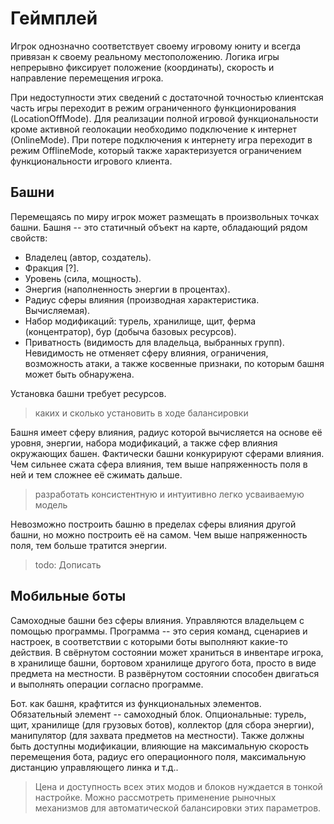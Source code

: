 ﻿# Геймплей

Игрок однозначно соответствует своему игровому юниту и всегда привязан к своему реальному местоположению. 
Логика игры непрерывно фиксирует положение (координаты), скорость и направление перемещения игрока.

При недоступности этих сведений с достаточной точностью клиентская часть игры переходит в режим ограниченного функционирования (LocationOffMode).
Для реализации полной игровой функциональности кроме активной геолокации необходимо подключение к интернет (OnlineMode).
При потере подключения к интернету игра переходит в режим OfflineMode, который также характеризуется ограничением функциональности игрового клиента.


## Башни

Перемещаясь по миру игрок может размещать в произвольных точках башни. Башня -- это статичный объект на карте, обладающий рядом свойств:

* Владелец (автор, создатель).
* Фракция [?].
* Уровень (сила, мощность).
* Энергия (наполненность энергии в процентах).
* Радиус сферы влияния (производная характеристика. Вычисляемая).
* Набор модификаций: турель, хранилище, щит, ферма (концентратор), бур (добыча базовых ресурсов).
* Приватность (видимость для владельца, выбранных групп). Невидимость не отменяет сферу влияния, ограничения, возможность атаки, а также косвенные признаки, по которым башня может быть обнаружена.

Установка башни требует ресурсов.
>каких и сколько установить в ходе балансировки

Башня имеет сферу влияния, радиус которой вычисляется на основе её уровня, энергии, набора модификаций, а также сфер влияния окружающих башен. 
Фактически башни конкурируют сферами влияния. Чем сильнее сжата сфера влияния, тем выше напряженность поля в ней и тем сложнее её сжимать дальше.
>разработать консистентную и интуитивно легко усваиваемую модель

Невозможно построить башню в пределах сферы влияния другой башни, но можно построить её на самом. Чем выше напряженность поля, тем больше тратится энергии.
>todo: Дописать


## Мобильные боты

Самоходные башни без сферы влияния. Управляются владельцем с помощью программы. Программа -- это серия команд, сценариев и настроек, в соответствии с которыми 
боты выполняют какие-то действия. В свёрнутом состоянии может храниться в инвентаре игрока, в хранилище башни, бортовом хранилище другого бота,
просто в виде предмета на местности. В развёрнутом состоянии способен двигаться и выполнять операции согласно программе.

Бот. как  башня, крафтится из функциональных элементов. Обязательный элемент -- самоходный блок. Опциональные: турель, щит, хранилище (для грузовых ботов),
коллектор (для сбора энергии), манипулятор (для захвата предметов на местности). Также должны быть доступны модификации, влияющие на максимальную скорость
перемещения бота, радиус его операционного поля, максимальную дистанцию управляющего линка и т.д..
>Цена и доступность всех этих модов и блоков нуждается в тонкой настройке. Можно рассмотреть применение рыночных механизмов для автоматической балансировки этих параметров.
